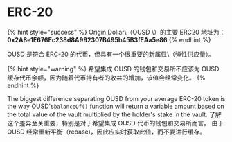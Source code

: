 # ERC-20

{% hint style="success" %}
Origin Dollar\（OUSD \）的主要 ERC20 地址为：   
**0x2A8e1E676Ec238d8A992307B495b45B3fEAa5e86**
{% endhint %}

OUSD 是符合 ERC-20 的代币，但具有一个很重要的新属性\（弹性供应量）。

{% hint style="warning" %}
希望集成 OUSD 的钱包和交易所不应该为 OUSD 缓存代币余额，因为随着代币持有者的收益的增加，该值会经常变化。
{% endhint %}

The biggest difference separating OUSD from your average ERC-20 token is the way OUSD's`balanceOf()` function will return a variable amount based on the total value of the vault multiplied by the holder's stake in the vault. 了解这个差异至关重要，特别是对于希望集成 OUSD 代币的钱包和交易所而言。 由于 OUSD 经常重新平衡（rebase)，因此应实时获取此值，而不要进行缓存。





